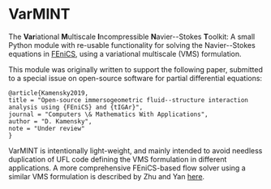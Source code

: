 # VarMINT
The **Var**iational **M**ultiscale **I**ncompressible **N**avier--Stokes **T**oolkit:  A small Python module with re-usable functionality for solving the Navier--Stokes equations in [FEniCS](https://fenicsproject.org/), using a variational multiscale (VMS) formulation.

This module was originally written to support the following paper, submitted to a special issue on open-source software for partial differential equations:
```
@article{Kamensky2019,
title = "Open-source immersogeometric fluid--structure interaction analysis using {FEniCS} and {tIGAr}",
journal = "Computers \& Mathematics With Applications",
author = "D. Kamensky",
note = "Under review"
}
```
VarMINT is intentionally light-weight, and mainly intended to avoid needless duplication of UFL code defining the VMS formulation in different applications.  A more comprehensive FEniCS-based flow solver using a similar VMS formulation is described by Zhu and Yan [here](https://doi.org/10.1016/j.camwa.2019.07.034).